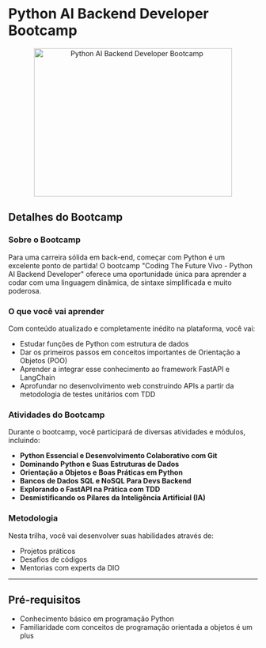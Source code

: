# Python AI Backend Developer Bootcamp

<p align="center">
   <img src="https://hermes.dio.me/tracks/648ef080-6c4b-4e54-bf72-34f62030f350.png" alt="Python AI Backend Developer Bootcamp" width="400" height="300" >
<p>

## Detalhes do Bootcamp

### Sobre o Bootcamp
Para uma carreira sólida em back-end, começar com Python é um excelente ponto de partida! O bootcamp "Coding The Future Vivo - Python AI Backend Developer" oferece uma oportunidade única para aprender a codar com uma linguagem dinâmica, de sintaxe simplificada e muito poderosa.

### O que você vai aprender
Com conteúdo atualizado e completamente inédito na plataforma, você vai:
- Estudar funções de Python com estrutura de dados
- Dar os primeiros passos em conceitos importantes de Orientação a Objetos (POO)
- Aprender a integrar esse conhecimento ao framework FastAPI e LangChain
- Aprofundar no desenvolvimento web construindo APIs a partir da metodologia de testes unitários com TDD

### Atividades do Bootcamp
Durante o bootcamp, você participará de diversas atividades e módulos, incluindo:
- **Python Essencial e Desenvolvimento Colaborativo com Git**
- **Dominando Python e Suas Estruturas de Dados**
- **Orientação a Objetos e Boas Práticas em Python**
- **Bancos de Dados SQL e NoSQL Para Devs Backend**
- **Explorando o FastAPI na Prática com TDD**
- **Desmistificando os Pilares da Inteligência Artificial (IA)**

### Metodologia
Nesta trilha, você vai desenvolver suas habilidades através de:
- Projetos práticos
- Desafios de códigos
- Mentorias com experts da DIO

---

## Pré-requisitos
- Conhecimento básico em programação Python
- Familiaridade com conceitos de programação orientada a objetos é um plus



